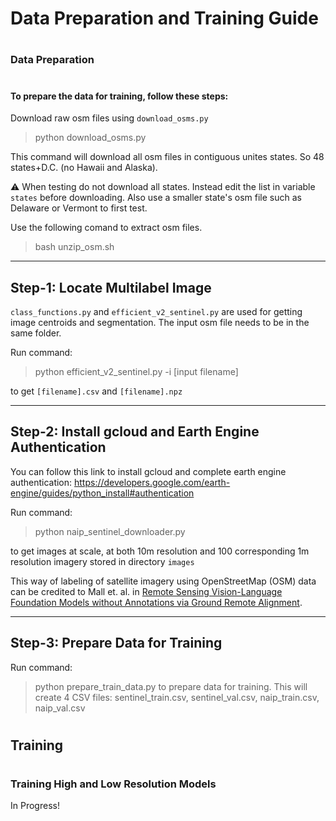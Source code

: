 # Data Preparation and Training Guide

<!-- first create links to data and then training -->
#
### Data Preparation
#
#### To prepare the data for training, follow these steps:
Download raw osm files using `download_osms.py`
 > python download_osms.py

 This command will download all osm files in contiguous unites states. So 48 states+D.C. (no Hawaii and Alaska).

:warning: When testing do not download all states. Instead edit the list in variable `states` before downloading. Also use a smaller state's osm file such as Delaware or Vermont to first test.

Use the following comand to extract osm files.
> bash unzip_osm.sh

---
## Step-1: Locate Multilabel Image
`class_functions.py` and `efficient_v2_sentinel.py` are used for getting image centroids and segmentation. The input osm file needs to be in the same folder.

Run command: 
> python efficient_v2_sentinel.py -i [input filename]

to get `[filename].csv` and `[filename].npz`

---
## Step-2: Install gcloud and Earth Engine Authentication
You can follow this link to install gcloud and complete earth engine authentication: https://developers.google.com/earth-engine/guides/python_install#authentication


Run command: 
> python naip_sentinel_downloader.py

to get images at scale, at both 10m resolution and 100 corresponding 1m resolution imagery stored in directory `images`

This way of labeling of satellite imagery using OpenStreetMap (OSM) data can be credited to Mall et. al. in [Remote Sensing Vision-Language Foundation Models
without Annotations via Ground Remote Alignment](https://graft.cs.cornell.edu/). 

---
## Step-3: Prepare Data for Training
Run command:
> python prepare_train_data.py
to prepare data for training. This will create 4 CSV files: sentinel_train.csv, sentinel_val.csv, naip_train.csv, naip_val.csv

#
## Training
#
### Training High and Low Resolution Models

<!-- To train the fully supervised high resolution model, run the following command: -->
In Progress! 